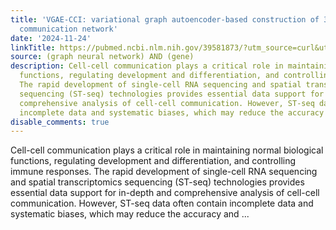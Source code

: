 ```yaml
---
title: 'VGAE-CCI: variational graph autoencoder-based construction of 3D spatial cell-cell
  communication network'
date: '2024-11-24'
linkTitle: https://pubmed.ncbi.nlm.nih.gov/39581873/?utm_source=curl&utm_medium=rss&utm_campaign=pubmed-2&utm_content=1x5bM_TNL8gjogAcnslpo2s2PbDe-61JVM2h9yowOYSiZ7Dkrt&fc=20220919211934&ff=20241125170916&v=2.18.0.post9+e462414
source: (graph neural network) AND (gene)
description: Cell-cell communication plays a critical role in maintaining normal biological
  functions, regulating development and differentiation, and controlling immune responses.
  The rapid development of single-cell RNA sequencing and spatial transcriptomics
  sequencing (ST-seq) technologies provides essential data support for in-depth and
  comprehensive analysis of cell-cell communication. However, ST-seq data often contain
  incomplete data and systematic biases, which may reduce the accuracy and ...
disable_comments: true
---
```

Cell-cell communication plays a critical role in maintaining normal biological functions, regulating development and differentiation, and controlling immune responses. The rapid development of single-cell RNA sequencing and spatial transcriptomics sequencing (ST-seq) technologies provides essential data support for in-depth and comprehensive analysis of cell-cell communication. However, ST-seq data often contain incomplete data and systematic biases, which may reduce the accuracy and ...